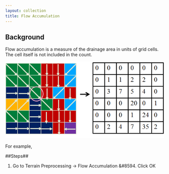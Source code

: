 ```yaml
---
layout: collection
title: Flow Accumulation
---
```


## Background ##

Flow accumulation is a measure of the drainage area in units of grid cells. The cell itself is not included in the count. 

<a href="/pictures/FlowAccumulation.png"><img src="/pictures/FlowAccumulation.png"></a>

For example, 

##Steps##

1. Go to Terrain Preprocessing &#8594; Flow Accumulation &#8594. Click OK

